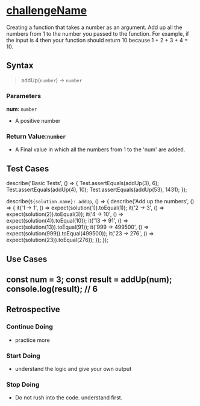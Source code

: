 # [challengeName](link-to-challenge)

Creating a function that takes a number as an argument. Add up all the numbers from 1 to the number you passed to the function. For example, if the input is 4 then your function should return 10 because 1 + 2 + 3 + 4 = 10.

## Syntax

> addUp(`number`) -> `number`

### Parameters

**num**: `number`

- A positive number

### Return Value:`number`

- A Final value in which all the numbers from 1 to the 'num' are added.
## Test Cases


describe('Basic Tests', () => {
  Test.assertEquals(addUp(3), 6);
  Test.assertEquals(addUp(4), 10);
  Test.assertEquals(addUp(53), 1431);
});

describe(`${solution.name}: addUp`, () => {
    describe('Add up the numbers', () => {
      it('1 -> 1', () => expect(solution(1)).toEqual(1));
      it('2 -> 3', () => expect(solution(2)).toEqual(3));
      it('4 -> 10', () => expect(solution(4)).toEqual(10));
      it('13 -> 91', () => expect(solution(13)).toEqual(91));
      it('999 -> 499500', () => expect(solution(999)).toEqual(499500));
      it('23 -> 276', () => expect(solution(23)).toEqual(276));
    });
  });

## Use Cases

const num = 3;
const result = addUp(num);
console.log(result); // 6
---

## Retrospective

### Continue Doing

- practice more

### Start Doing

- understand the logic and give your own output

### Stop Doing
  - Do not rush into the code. understand first.